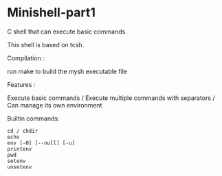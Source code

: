 # Minishell-part1

C shell that can execute basic commands.

This shell is based on tcsh.


Compilation :


run make to build the mysh executable file
    

 
 Features :
 
Execute basic commands / Execute multiple commands with separators / Can manage its own environment

Builtin commands:


    cd / chdir
    echo
    env [-0] [--null] [-u]
    printenv
    pwd
    setenv
    unsetenv

 
